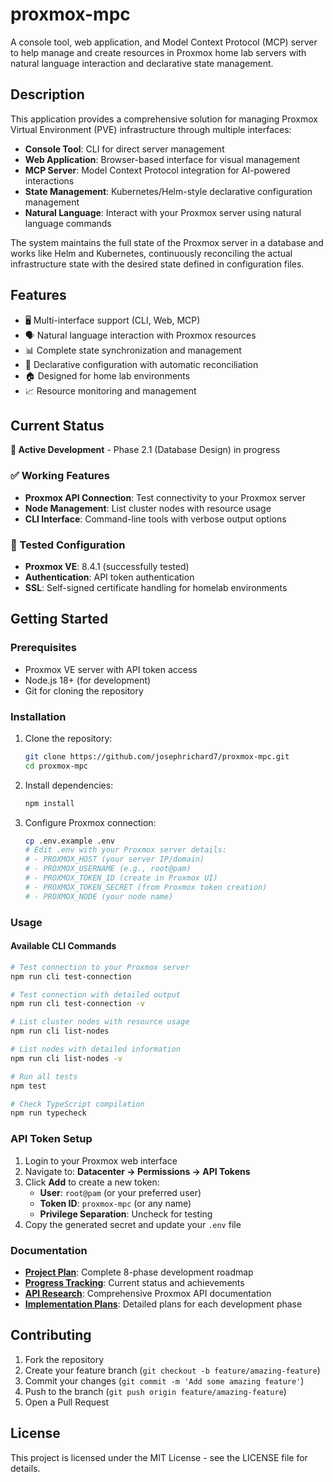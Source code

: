 # proxmox-mpc

A console tool, web application, and Model Context Protocol (MCP) server to help manage and create resources in Proxmox home lab servers with natural language interaction and declarative state management.

## Description

This application provides a comprehensive solution for managing Proxmox Virtual Environment (PVE) infrastructure through multiple interfaces:

- **Console Tool**: CLI for direct server management
- **Web Application**: Browser-based interface for visual management  
- **MCP Server**: Model Context Protocol integration for AI-powered interactions
- **State Management**: Kubernetes/Helm-style declarative configuration management
- **Natural Language**: Interact with your Proxmox server using natural language commands

The system maintains the full state of the Proxmox server in a database and works like Helm and Kubernetes, continuously reconciling the actual infrastructure state with the desired state defined in configuration files.

## Features

- 🖥️ Multi-interface support (CLI, Web, MCP)
- 🗣️ Natural language interaction with Proxmox resources
- 📊 Complete state synchronization and management
- 🔄 Declarative configuration with automatic reconciliation
- 🏠 Designed for home lab environments
- 📈 Resource monitoring and management

## Current Status

**🚧 Active Development** - Phase 2.1 (Database Design) in progress

### ✅ Working Features
- **Proxmox API Connection**: Test connectivity to your Proxmox server
- **Node Management**: List cluster nodes with resource usage
- **CLI Interface**: Command-line tools with verbose output options

### 🧪 Tested Configuration
- **Proxmox VE**: 8.4.1 (successfully tested)
- **Authentication**: API token authentication
- **SSL**: Self-signed certificate handling for homelab environments

## Getting Started

### Prerequisites

- Proxmox VE server with API token access
- Node.js 18+ (for development)
- Git for cloning the repository

### Installation

1. Clone the repository:
   ```bash
   git clone https://github.com/josephrichard7/proxmox-mpc.git
   cd proxmox-mpc
   ```

2. Install dependencies:
   ```bash
   npm install
   ```

3. Configure Proxmox connection:
   ```bash
   cp .env.example .env
   # Edit .env with your Proxmox server details:
   # - PROXMOX_HOST (your server IP/domain)
   # - PROXMOX_USERNAME (e.g., root@pam)
   # - PROXMOX_TOKEN_ID (create in Proxmox UI)
   # - PROXMOX_TOKEN_SECRET (from Proxmox token creation)
   # - PROXMOX_NODE (your node name)
   ```

### Usage

#### Available CLI Commands

```bash
# Test connection to your Proxmox server
npm run cli test-connection

# Test connection with detailed output
npm run cli test-connection -v

# List cluster nodes with resource usage
npm run cli list-nodes

# List nodes with detailed information
npm run cli list-nodes -v

# Run all tests
npm test

# Check TypeScript compilation
npm run typecheck
```

### API Token Setup

1. Login to your Proxmox web interface
2. Navigate to: **Datacenter → Permissions → API Tokens**
3. Click **Add** to create a new token:
   - **User**: `root@pam` (or your preferred user)
   - **Token ID**: `proxmox-mpc` (or any name)
   - **Privilege Separation**: Uncheck for testing
4. Copy the generated secret and update your `.env` file

### Documentation

- **[Project Plan](Plan.md)**: Complete 8-phase development roadmap
- **[Progress Tracking](docs/PROGRESS.md)**: Current status and achievements
- **[API Research](docs/proxmox-api-research.md)**: Comprehensive Proxmox API documentation
- **[Implementation Plans](docs/)**: Detailed plans for each development phase

## Contributing

1. Fork the repository
2. Create your feature branch (`git checkout -b feature/amazing-feature`)
3. Commit your changes (`git commit -m 'Add some amazing feature'`)
4. Push to the branch (`git push origin feature/amazing-feature`)
5. Open a Pull Request

## License

This project is licensed under the MIT License - see the LICENSE file for details.